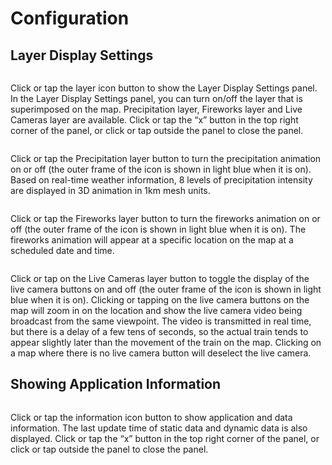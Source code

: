 # Configuration

## Layer Display Settings

<img :src="$withBase('/images/layer-panel.jpg')" style="width: 490px;"> <img :src="$withBase('/images/layer-icon.jpg')" style="width: 49px; vertical-align: top;">

Click or tap the layer icon button to show the Layer Display Settings panel. In the Layer Display Settings panel, you can turn on/off the layer that is superimposed on the map. Precipitation layer, Fireworks layer and Live Cameras layer are available. Click or tap the “x” button in the top right corner of the panel, or click or tap outside the panel to close the panel.

<img :src="$withBase('/images/weather.jpg')" style="width: 580px;">

Click or tap the Precipitation layer button to turn the precipitation animation on or off (the outer frame of the icon is shown in light blue when it is on). Based on real-time weather information, 8 levels of precipitation intensity are displayed in 3D animation in 1km mesh units.

<img :src="$withBase('/images/fireworks.jpg')" style="width: 580px;">

Click or tap the Fireworks layer button to turn the fireworks animation on or off (the outer frame of the icon is shown in light blue when it is on). The fireworks animation will appear at a specific location on the map at a scheduled date and time.

<img :src="$withBase('/images/livecam.jpg')" style="width: 580px;">

Click or tap on the Live Cameras layer button to toggle the display of the live camera buttons on and off (the outer frame of the icon is shown in light blue when it is on). Clicking or tapping on the live camera buttons on the map will zoom in on the location and show the live camera video being broadcast from the same viewpoint. The video is transmitted in real time, but there is a delay of a few tens of seconds, so the actual train tends to appear slightly later than the movement of the train on the map. Clicking on a map where there is no live camera button will deselect the live camera.

## Showing Application Information

<img :src="$withBase('/images/about-panel.jpg')" style="width: 490px;"> <img :src="$withBase('/images/info-icon.jpg')" style="width: 49px; vertical-align: top;">

Click or tap the information icon button to show application and data information. The last update time of static data and dynamic data is also displayed. Click or tap the “x” button in the top right corner of the panel, or click or tap outside the panel to close the panel.
